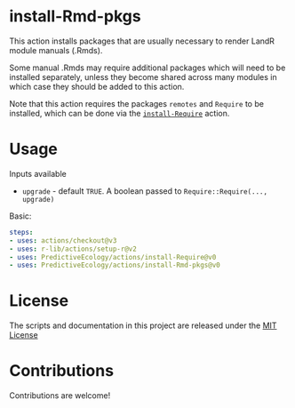 # install-Rmd-pkgs

This action installs packages that are usually necessary to render LandR module 
manuals (.Rmds). 

Some manual .Rmds may require additional packages which 
will need to be installed separately, unless they become shared across many modules
in which case they should be added to this action.

Note that this action requires the packages `remotes` and `Require` to be installed,
which can be done via the [`install-Require`](https://github.com/PredictiveEcology/actions/tree/main/install-Require)
action.

# Usage

Inputs available

- `upgrade` - default `TRUE`. A boolean passed to `Require::Require(..., upgrade)`

Basic:
```yaml
steps:
- uses: actions/checkout@v3
- uses: r-lib/actions/setup-r@v2
- uses: PredictiveEcology/actions/install-Require@v0
- uses: PredictiveEcology/actions/install-Rmd-pkgs@v0
```

# License

The scripts and documentation in this project are released under the [MIT License](LICENSE)

# Contributions

Contributions are welcome!
